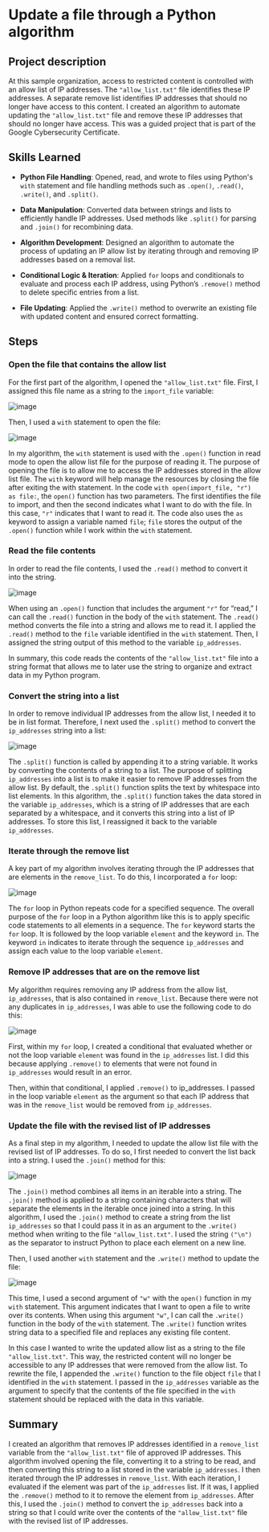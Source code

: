 # Update a file through a Python algorithm

## Project description

At this sample organization, access to restricted content is controlled with an allow list of IP addresses. The `"allow_list.txt"` file identifies these IP addresses. A separate remove list identifies IP addresses that should no longer have access to this content. I created an algorithm to automate updating the `"allow_list.txt"` file and remove these IP addresses that should no longer have access. This was a guided project that is part of the Google Cybersecurity Certificate. 

## Skills Learned

- **Python File Handling**: Opened, read, and wrote to files using Python's `with` statement and file handling methods such as `.open()`, `.read()`, `.write()`, and `.split()`.
  
- **Data Manipulation**: Converted data between strings and lists to efficiently handle IP addresses. Used methods like `.split()` for parsing and `.join()` for recombining data.

- **Algorithm Development**: Designed an algorithm to automate the process of updating an IP allow list by iterating through and removing IP addresses based on a removal list.

- **Conditional Logic & Iteration**: Applied `for` loops and conditionals to evaluate and process each IP address, using Python’s `.remove()` method to delete specific entries from a list.

- **File Updating**: Applied the `.write()` method to overwrite an existing file with updated content and ensured correct formatting.

## Steps

### Open the file that contains the allow list

For the first part of the algorithm, I opened the `"allow_list.txt"` file. First, I assigned this file name as a string to the `import_file` variable:

![image](https://github.com/user-attachments/assets/076fecf1-badc-4d23-a614-67e7c4b2b07b)

Then, I used a `with` statement to open the file:

![image](https://github.com/user-attachments/assets/f405b1d1-0e93-4e54-a500-bfb03f05ee3b)

In my algorithm, the `with` statement is used with the `.open()` function in read mode to open the allow list file for the purpose of reading it. The purpose of opening the file is to allow me to access the IP addresses stored in the allow list file. The `with` keyword will help manage the resources by closing the file after exiting the with statement. In the code `with open(import_file, "r") as file:`, the `open()` function has two parameters. The first identifies the file to import, and then the second indicates what I want to do with the file. In this case, `"r"` indicates that I want to read it. The code also uses the `as` keyword to assign a variable named `file`; `file` stores the output of the `.open()` function while I work within the `with` statement.

### Read the file contents

In order to read the file contents, I used the `.read()` method to convert it into the string.

![image](https://github.com/user-attachments/assets/a68d1290-81a5-48f4-ae85-b10e2aa84443)

When using an `.open()` function that includes the argument `"r"` for “read,” I can call the `.read()` function in the body of the `with` statement. The `.read()` method converts the file into a string and allows me to read it. I applied the `.read()` method to the `file` variable identified in the `with` statement. Then, I assigned the string output of this method to the variable `ip_addresses`. 

In summary, this code reads the contents of the `"allow_list.txt"` file into a string format that allows me to later use the string to organize and extract data in my Python program.

### Convert the string into a list

In order to remove individual IP addresses from the allow list, I needed it to be in list format. Therefore, I next used the `.split()` method to convert the `ip_addresses` string into a list:

![image](https://github.com/user-attachments/assets/667de420-9281-4215-82bf-71a1940bd0a0)

The `.split()` function is called by appending it to a string variable. It works by converting the contents of a string to a list. The purpose of splitting `ip_addresses` into a list is to make it easier to remove IP addresses from the allow list. By default, the `.split()` function splits the text by whitespace into list elements. In this algorithm, the `.split()` function takes the data stored in the variable `ip_addresses`, which is a string of IP addresses that are each separated by a whitespace, and it converts this string into a list of IP addresses. To store this list, I reassigned it back to the variable `ip_addresses`. 

### Iterate through the remove list 

A key part of my algorithm involves iterating through the IP addresses that are elements in the `remove_list`. To do this, I incorporated a `for` loop:

![image](https://github.com/user-attachments/assets/cf4073ea-0bf1-4406-9915-9264ed48fb74)

The `for` loop in Python repeats code for a specified sequence. The overall purpose of the `for` loop in a Python algorithm like this is to apply specific code statements to all elements in a sequence. The `for` keyword starts the `for` loop. It is followed by the loop variable `element` and the keyword `in`. The keyword `in` indicates to iterate through the sequence `ip_addresses` and assign each value to the loop variable `element`. 

### Remove IP addresses that are on the remove list

My algorithm requires removing any IP address from the allow list, `ip_addresses`, that is also contained in `remove_list`.  Because there were not any duplicates in `ip_addresses`, I was able to use the following code to do this:

![image](https://github.com/user-attachments/assets/20bf0594-aa3c-455f-a474-c93139fd1adc)

First, within my `for` loop, I created a conditional that evaluated whether or not the loop variable `element` was found in the `ip_addresses` list. I did this because applying `.remove()` to elements that were not found in `ip_addresses` would result in an error. 

Then, within that conditional, I applied `.remove()` to ip_addresses. I passed in the loop variable `element` as the argument so that each IP address that was in the `remove_list` would be removed from `ip_addresses`.

### Update the file with the revised list of IP addresses

As a final step in my algorithm, I needed to update the allow list file with the revised list of IP addresses. To do so, I first needed to convert the list back into a string. I used the `.join()` method for this:

![image](https://github.com/user-attachments/assets/d4833b02-3b79-4c9a-b353-270e1d162760)

The `.join()` method combines all items in an iterable into a string. The `.join()` method is applied to a string containing characters that will separate the elements in the iterable once joined into a string. In this algorithm, I used the `.join()` method to create a string from the list `ip_addresses` so that I could pass it in as an argument to the `.write()` method when writing to the file `"allow_list.txt"`. I used the string `("\n")` as the separator to instruct Python to place each element on a new line. 

Then, I used another `with` statement and the `.write()` method to update the file:

![image](https://github.com/user-attachments/assets/5eb23fec-c9bc-4116-91f3-f2fb1257f8b7)

This time, I used a second argument of `"w"` with the `open()` function in my `with` statement. This argument indicates that I want to open a file to write over its contents. When using this argument `"w"`, I can call the `.write()` function in the body of the `with` statement. The `.write()` function writes string data to a specified file and replaces any existing file content. 

In this case I wanted to write the updated allow list as a string to the file `"allow_list.txt"`. This way, the restricted content will no longer be accessible to any IP addresses that were removed from the allow list. To rewrite the file, I appended the `.write()` function to the file object `file` that I identified in the `with` statement. I passed in the `ip_addresses` variable as the argument to specify that the contents of the file specified in the `with` statement should be replaced with the data in this variable.

## Summary

I created an algorithm that removes IP addresses identified in a `remove_list` variable from the `"allow_list.txt"` file of approved IP addresses. This algorithm involved opening the file, converting it to a string to be read, and then converting this string to a list stored in the variable `ip_addresses`. I then iterated through the IP addresses in `remove_list`. With each iteration, I evaluated if the element was part of the `ip_addresses` list. If it was, I applied the `.remove()` method to it to remove the element from `ip_addresses`. After this, I used the `.join()` method to convert the `ip_addresses` back into a string so that I could write over the contents of the `"allow_list.txt"` file with the revised list of IP addresses.




